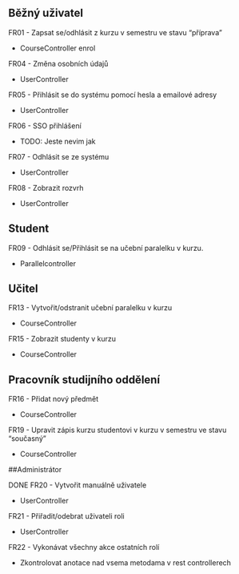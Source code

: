 ## Běžný uživatel

FR01 - Zapsat se/odhlásit z kurzu v semestru ve stavu “příprava”
- CourseController enrol

FR04 - Změna osobních údajů
- UserController 

FR05 - Přihlásit se do systému pomocí hesla a emailové adresy
- UserController

FR06 - SSO přihlášení
- TODO: Jeste nevim jak

FR07 - Odhlásit se ze systému
- UserController

FR08 - Zobrazit rozvrh
- UserController

## Student

FR09 - Odhlásit se/Přihlásit se na učební paralelku v kurzu.
- Parallelcontroller

## Učitel

FR13 - Vytvořit/odstranit učební paralelku v kurzu
- CourseController

FR15 - Zobrazit studenty v kurzu
- CourseController

## Pracovník studijního oddělení

FR16 - Přidat nový předmět
- CourseController

FR19 - Upravit zápis kurzu studentovi v kurzu v semestru ve stavu “současný”
- CourseController

##Administrátor

DONE FR20 - Vytvořit manuálně uživatele
- UserController

FR21 - Přiřadit/odebrat uživateli roli
- UserController

FR22 - Vykonávat všechny akce ostatních rolí
- Zkontrolovat anotace nad vsema metodama v rest controllerech

